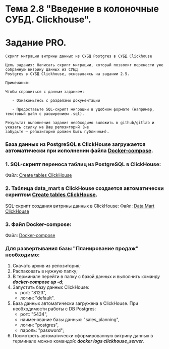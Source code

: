 # Тема 2.8 "Введение в колоночные СУБД. Clickhouse".
# Задание PRO. 

```
Скрипт миграции витрины данных из СУБД Postgres в СУБД Clickhouse

Цель задания: Написать скрипт миграции, который позволит перенести уже собранную витрину данных из СУБД 
Postgres в СУБД Clickhouse, основываясь на задании 2.5.

Примечания:

Чтобы справиться с данным заданием:

   - Ознакомьтесь с разделами документации 

   - Предоставьте SQL-скрипт миграции в удобном формате (например, текстовый файл с расширением .sql).

Результат выполнения задания необходимо выложить в github/gitlab и указать ссылку на Ваш репозиторий (не 
забудьте — репозиторий должен быть публичным).

```
### База данных из PostgreSQL в ClickHouse загружается автоматически при исполнении файла [Docker-compose](docker-compose.yml).

### 1. SQL-скрипт переноса таблиц из PostgreSQL в ClickHouse:
Файл: [Create tables ClickHouse](clickhouse_scripts/click_create_table.sql)

### 2. Таблица data_mart в ClickHouse создается автоматически скриптом [Create tables ClickHouse](clickhouse_scripts/click_create_table.sql).
SQL-скрипт создания витрины данных в ClickHouse:
Файл: [Data Mart ClickHouse](clickhouse_scripts/click_data_mart.sql)

### 3. Файл Docker-compose:
Файл: [Docker-compose](docker-compose.yml)


### Для развертывания базы "Планирование продаж" необходимо:
1. Скачать архив из репозитория;
2. Распаковать в нужную папку;
3. В терминале перейти в папку с базой данных и выполнить команду ***docker-compose up -d***;
4. Запустить базу данных ClickHouse:
    - port: "8123",
    - логин: "default".
5. База данных автоматически загружена в ClickHouse.
   При необходимости работы с DB Postgres:
    - port: "5434", 
    - наименование базы данных: "sales_planning", 
    - логин: "postgres", 
    - пароль: "password";
6. Посмотреть автоматически сформированную витрину данных в терминале можно командой: ***docker logs clickhouse_server***.